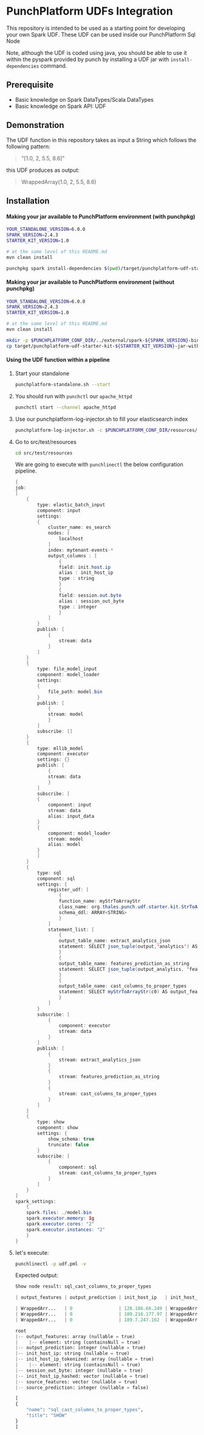 # PunchPlatform UDFs Integration

This repository is intended to be used as a starting point for developing your own Spark UDF.
These UDF can be used inside our PunchPlatform Sql Node

Note, although the UDF is coded using java, you should be able to use it within the pyspark provided by punch by installing a UDF jar with `install-dependencies` command.

## Prerequisite

-   Basic knowledge on Spark DataTypes/Scala DataTypes
-   Basic knowledge on Spark API: UDF

## Demonstration

The UDF function in this repository takes as input a String which follows the following pattern:

>   "[1.0, 2, 5.5, 8.6]"

this UDF produces as output:

> WrappedArray(1.0, 2, 5.5, 8.6)

## Installation

#### Making your jar available to PunchPlatform environment (with punchpkg)

```sh
YOUR_STANDALONE_VERSION=6.0.0
SPARK_VERSION=2.4.3
STARTER_KIT_VERSION=1.0

# at the same level of this README.md
mvn clean install

punchpkg spark install-dependencies $(pwd)/target/punchplatform-udf-starter-kit-${STARTER_KIT_VERSION}-jar-with-dependencies.jar
```

#### Making your jar available to PunchPlatform environment (without punchpkg)

```sh
YOUR_STANDALONE_VERSION=6.0.0
SPARK_VERSION=2.4.3
STARTER_KIT_VERSION=1.0

# at the same level of this README.md
mvn clean install

mkdir -p $PUNCHPLATFORM_CONF_DIR/../external/spark-${SPARK_VERSION}-bin-hadoop2.7/punchplatform/analytics/job/custom/
cp target/punchplatform-udf-starter-kit-${STARTER_KIT_VERSION}-jar-with-dependencies.jar $PUNCHPLATFORM_CONF_DIR/../external/spark-${SPARK_VERSION}-bin-hadoop2.7/punchplatform/analytics/job/custom/
```

#### Using the UDF function within a pipeline

1.  Start your standalone
    ```sh
    punchplatform-standalone.sh --start
    ```
2.  You should run with `punchctl` our `apache_httpd`
    ```sh
    punchctl start --channel apache_httpd
    ````
3.  Use our punchplatform-log-injector.sh to fill your elasticsearch index
    ```sh
    punchplatform-log-injector.sh -c $PUNCHPLATFORM_CONF_DIR/resources/injector/mytenant/apache_httpd_injector.json
    ```
4.  Go to src/test/resources
    ```sh
    cd src/test/resources
    ```

    We are going to execute with `punchlinectl` the below configuration pipeline.

    ```java
    {
    job:
    [
        {
            type: elastic_batch_input
            component: input
            settings: 
            {
                cluster_name: es_search
                nodes: [
                    localhost
                ]
                index: mytenant-events-*
                output_columns : [
                    {
                    field: init.host.ip
                    alias : init_host_ip
                    type : string
                    }
                    {
                    field: session.out.byte
                    alias : session_out_byte
                    type : integer
                    }
                ]
            }
            publish: [
                {
                    stream: data
                }
            ]
        }
        {
            type: file_model_input
            component: model_loader
            settings: 
            {
                file_path: model.bin
            }
            publish: [ 
                { 
                stream: model
                } 
            ]
            subscribe: []
        }
        {
            type: mllib_model
            component: executor
            settings: {}
            publish: [
                { 
                stream: data 
                }
            ]
            subscribe: [
            {
                component: input
                stream: data
                alias: input_data
            }
            {
                component: model_loader
                stream: model
                alias: model
            }
            ]
        }
        {
            type: sql
            component: sql
            settings: {
                register_udf: [
                    {
                    function_name: myStrToArrayStr
                    class_name: org.thales.punch.udf.starter.kit.StrToArrayString
                    schema_ddl: ARRAY<STRING>
                    }
                ]
                statement_list: [
                    {
                    output_table_name: extract_analytics_json
                    statement: SELECT json_tuple(output,'analytics') AS output_analytics, init_host_ip, session_out_byte, init_host_ip_tokenized, init_host_ip_hashed, full_vector, features AS source_features, prediction AS source_prediction FROM executor_data
                    }
                    {
                    output_table_name: features_prediction_as_string
                    statement: SELECT json_tuple(output_analytics, 'features', 'prediction'), init_host_ip, init_host_ip_tokenized, session_out_byte, init_host_ip_hashed, source_features, source_prediction FROM extract_analytics_json
                    }
                    {
                    output_table_name: cast_columns_to_proper_types
                    statement: SELECT myStrToArrayStr(c0) AS output_features, CAST(c1 AS INTEGER) AS output_prediction, init_host_ip, init_host_ip_tokenized, session_out_byte, init_host_ip_hashed, source_features, source_prediction FROM features_prediction_as_string
                    }
                ]
            }
            subscribe: [
                {
                    component: executor
                    stream: data
                }
            ]
            publish: [
                {
                    stream: extract_analytics_json
                }
                {
                    stream: features_prediction_as_string
                }
                {
                    stream: cast_columns_to_proper_types
                }
            ]
        }
        {
            type: show
            component: show
            settings: {
                show_schema: true
                truncate: false
            }
            subscribe: [
                {
                    component: sql
                    stream: cast_columns_to_proper_types
                }
            ]
        }
    ]
    spark_settings:
        {
        spark.files: ./model.bin
        spark.executor.memory: 1g
        spark.executor.cores: "2"
        spark.executor.instances: "2"
        }
    }
    ```
5.  let's execute:
    ```sh
    punchlinectl -p udf.pml -v
    ```
    Expected output:
    ```python
    Show node result: sql_cast_columns_to_proper_types

    | output_features | output_prediction | init_host_ip   | init_host_ip_tokenized | session_out_byte | init_host_ip_hashed | source_features | source_prediction |

    | WrappedArr...   | 0                 | 128.186.66.249 | WrappedArr...          | 7199             | (1000,[233...       | [0.0,0.0,0...   | 0                 |
    | WrappedArr...   | 0                 | 189.216.177.97 | WrappedArr...          | 15068            | (1000,[240...       | [0.0,0.0,0...   | 0                 |
    | WrappedArr...   | 0                 | 189.7.247.162  | WrappedArr...          | 3065             | (1000,[331...       | [0.0,0.0,0...   | 0                 |

    root
    |-- output_features: array (nullable = true)
    |    |-- element: string (containsNull = true)
    |-- output_prediction: integer (nullable = true)
    |-- init_host_ip: string (nullable = true)
    |-- init_host_ip_tokenized: array (nullable = true)
    |    |-- element: string (containsNull = true)
    |-- session_out_byte: integer (nullable = true)
    |-- init_host_ip_hashed: vector (nullable = true)
    |-- source_features: vector (nullable = true)
    |-- source_prediction: integer (nullable = false)

    [
    {
        "name": "sql_cast_columns_to_proper_types",
        "title": "SHOW"
    }
    ]
    ```
